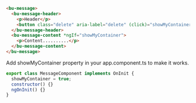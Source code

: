 ```html
<bu-message>
  <bu-message-header>
    <p>Header</p>
    <button class="delete" aria-label="delete" (click)="showMyContainer=!showMyContainer"></button>
  </bu-message-header>
  <bu-message-content *ngIf="showMyContainer">
    <p>Content..........</p>
  </bu-message-content>
</bu-message>
```

Add showMyContainer property in your app.component.ts to make it works.

```javascript
export class MessageComponent implements OnInit {
  showMyContainer = true;
  constructor() {}
  ngOnInit() {}
}
```
